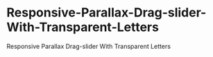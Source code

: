 # Responsive-Parallax-Drag-slider-With-Transparent-Letters
Responsive Parallax Drag-slider With Transparent Letters
